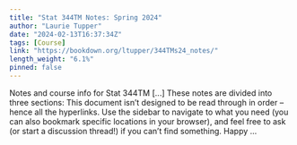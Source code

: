 ```yaml
---
title: "Stat 344TM Notes: Spring 2024"
author: "Laurie Tupper"
date: "2024-02-13T16:37:34Z"
tags: [Course]
link: "https://bookdown.org/ltupper/344TMs24_notes/"
length_weight: "6.1%"
pinned: false
---
```


Notes and course info for Stat 344TM [...] These notes are divided into three sections: This document isn’t designed to be read through in order – hence all the hyperlinks. Use the sidebar to navigate to what you need (you can also bookmark specific locations in your browser), and feel free to ask (or start a discussion thread!) if you can’t find something. Happy ...
